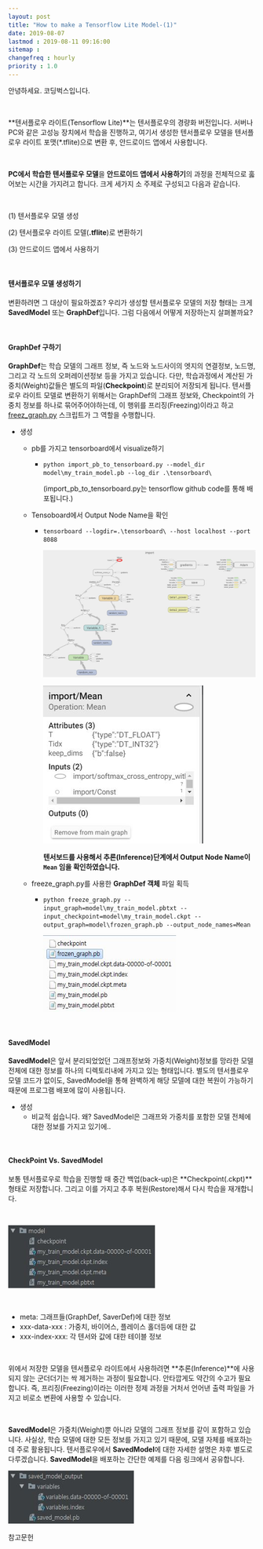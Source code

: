 ```yaml
---
layout: post
title: "How to make a Tensorflow Lite Model-(1)"
date: 2019-08-07
lastmod : 2019-08-11 09:16:00
sitemap :
changefreq : hourly
priority : 1.0
---
```


안녕하세요. 코딩벅스입니다.   

<br>

 **텐서플로우 라이트(Tensorflow Lite)**는 텐서플로우의 경량화 버전입니다. 서버나 PC와 같은 고성능 장치에서 학습을 진행하고, 여기서 생성한 텐서플로우 모델을 텐서플로우 라이트 포맷(*.tflite)으로 변환 후, 안드로이드 앱에서 사용합니다. 

<br>

**PC에서 학습한 텐서플로우 모델**을 **안드로이드 앱에서 사용하기**의 과정을 전체적으로 훓어보는 시간을 가지려고 합니다. 크게 세가지 소 주제로 구성되고 다음과 같습니다. 

<br>

(1) 텐서플로우 모델 생성

(2) 텐서플로우 라이트 모델(**.tflite**)로 변환하기

(3) 안드로이드 앱에서 사용하기

<br>

 #### 텐서플로우 모델 생성하기

 변환하려면 그 대상이 필요하겠죠? 우리가 생성할 텐서플로우 모델의 저장 형태는 크게 **SavedModel** 또는 **GraphDef**입니다. 그럼 다음에서 어떻게 저장하는지 살펴볼까요?

<br>

#### GraphDef 구하기

 **GraphDef**는 학습 모델의 그래프 정보, 즉 노드와 노드사이의 엣지의 연결정보, 노드명, 그리고 각 노드의 오퍼레이션정보 등을 가지고 있습니다. 다만, 학습과정에서 계산된 가중치(Weight)값들은 별도의 파일(**Checkpoint**)로 분리되어 저장되게 됩니다. 텐서플로우 라이트 모델로 변환하기 위해서는 GraphDef의 그래프 정보와, Checkpoint의 가중치 정보를 하나로 묶어주어야하는데, 이 행위를 프리징(Freezing)이라고 하고 [freez_graph.py](https://github.com/tensorflow/tensorflow/blob/master/tensorflow/python/tools/freeze_graph.py) 스크립트가 그 역할을 수행합니다. 

* 생성 

  * pb를 가지고 tensorboard에서 visualize하기

    * `python import_pb_to_tensorboard.py --model_dir model\my_train_model.pb --log_dir .\tensorboard\`

      (import_pb_to_tensorboard.py는 tensorflow github code를 통해 배포됩니다.)

      

  * Tensoboard에서 Output Node Name을 확인 

    * `tensorboard --logdir=.\tensorboard\ --host localhost --port 8088`

      

      ![tensorboard_1](https://github.com/junimnjw/junimnjw.github.io/blob/master/assets/img/tensorboard_1.JPG?raw=true)

      ![tensorboard2](https://github.com/junimnjw/junimnjw.github.io/blob/master/assets/img/tensorboard_2.JPG?raw=true)

      **텐서보드를 사용해서 추론(Inference)단계에서 Output Node Name이 `Mean` 임을 확인하였습니다.**

      

  * freeze_graph.py를 사용한 **GraphDef 객체** 파일 획득 

    * `python freeze_graph.py --input_graph=model\my_train_model.pbtxt --input_checkpoint=model\my_train_model.ckpt --output_graph=model\frozen_graph.pb --output_node_names=Mean`

      ![결과](https://github.com/junimnjw/junimnjw.github.io/blob/master/assets/img/freezed.JPG?raw=true)

<br>

#### SavedModel

 **SavedModel**은 앞서 분리되었었던 그래프정보와 가중치(Weight)정보를 망라한 모델 전체에 대한 정보를 하나의 디렉토리내에 가지고 있는 형태입니다.  별도의 텐서플로우 모델 코드가 없이도, SavedModel을 통해 완벽하게 해당 모델에 대한 복원이 가능하기때문에 프로그램 배포에 많이 사용됩니다.   

* 생성
  * 비교적 쉽습니다. 왜? SavedModel은 그래프와 가중치를 포함한 모델 전체에 대한 정보를 가지고 있기에..

<br>

#### CheckPoint Vs. SavedModel

 보통 텐서플로우로 학습을 진행할 때 중간 백업(back-up)은 **Checkpoint(.ckpt)**형태로 저장합니다. 그리고 이를 가지고 추후 복원(Restore)해서 다시 학습을 재개합니다. 

<br>

![freezing 이전의 저장된 checkpoint 파일들](https://github.com/junimnjw/junimnjw.github.io/blob/master/assets/img/ckptfile.JPG?raw=true)

<br>

* meta: 그래프들(GraphDef, SaverDef)에 대한 정보
* xxx-data-xxx : 가중치, 바이어스, 플레이스 홀더등에 대한 값
* xxx-index-xxx: 각 텐서와 값에 대한 테이블 정보

<br>

 위에서 저장한 모델을 텐서플로우 라이트에서 사용하려면 **추론(Inference)**에 사용되지 않는 군더더기는 싹 제거하는 과정이 필요합니다. 안타깝게도 약간의 수고가 필요합니다. 즉, 프리징(Freezing)이라는 이러한 정제 과정을 거처서 언어낸 출력 파일을 가지고 비로소 변환에 사용할 수 있습니다. 

<br>

 **SavedModel**은 가중치(Weight)뿐 아니라 모델의 그래프 정보를 같이 포함하고 있습니다. 사실상, 학습 모델에 대한 모든 정보를 가지고 있기 때문에, 모델 자체를 배포하는데 주로 활용됩니다. 텐서플로우에서 **SavedModel**에 대한 자세한 설명은 차후 별도로 다루겠습니다. **SavedModel**을 배포하는 간단한 예제를 다음 링크에서 공유합니다. 



!["생성결과"](https://github.com/junimnjw/junimnjw.github.io/blob/master/assets/img/savedmodel_captured.JPG?raw=true)



참고문헌

[1]:https://medium.com/@prasadpal107/saving-freezing-optimizing-for-inference-restoring-of-tensorflow-models-b4146deb21b5 "How to store, save and freeze a model"
[2]: https://eehoeskrap.tistory.com/343 "ckpt, pb 그리고 pbtxt의 차이점"
[3]: https://gusrb.tistory.com/21 "ckpt를 pb로 변환하는 방법"

